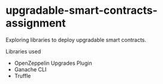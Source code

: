 # upgradable-smart-contracts-assignment
Exploring libraries to deploy upgradable smart contracts.

Libraries used
- OpenZeppelin Upgrades Plugin
- Ganache CLI
- Truffle
